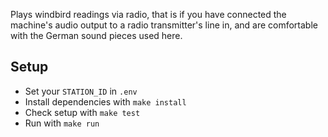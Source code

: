 Plays windbird readings via radio, that is if you have connected the machine's audio output to a radio transmitter's line in, and are comfortable with the German sound pieces used here.

## Setup
* Set your `STATION_ID` in `.env`
* Install dependencies with `make install`
* Check setup with `make test`
* Run with `make run`